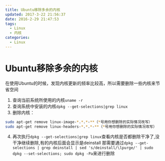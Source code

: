 ```yaml
---
title: Ubuntu移除多余的内核
updated: 2017-3-22 21:56:37
date: 2016-2-29 21:47:53
tags:
  - Linux
  - 内核
categories:
  - Linux
---
```


# Ubuntu移除多余的内核

在使用Ubuntu的时候，发现内核更新的频率比较高，所以需要删除一些内核来节省空间
1. 查询当前系统所使用的内核`uname -r`
2. 查询系统中安装的内核`dpkg --get-selections|grep linux`
3. 删除内核：
```bash
sudo apt-get remove linux-image-*.*.*-**（*号用你想删除的实际情况改写）
sudo apt-get remove linux-headers-*.*.*-**（*号用你想删除的实际情况改写）
```
4. 再次执行`dpkg --get-selections|grep linux`查看内核是否都删除干净了,没干净继续删除,有的内核后面会显示是deinstall 那需要通过`dpkg --get-selections | grep deinstall | sed 's/deinstall/\lpurge/' | sudo dpkg --set-selections; sudo dpkg -Pa`来进行删除
